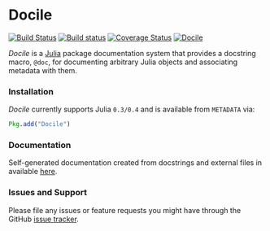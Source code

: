 # Docile

[![Build Status][travis-img]][travis-url]
[![Build status][appveyor-img]][appveyor-url]
[![Coverage Status][coveralls-img]][coveralls-url]
[![Docile][pkgeval-img]][pkgeval-url]

*Docile* is a [Julia](www.julialang.org) package documentation system
that provides a docstring macro, `@doc`, for documenting arbitrary Julia
objects and associating metadata with them.

### Installation

*Docile* currently supports Julia `0.3/0.4` and is available from `METADATA` via:

```julia
Pkg.add("Docile")
```

### Documentation

Self-generated documentation created from docstrings and external files in available [here](https://MichaelHatherly.github.io/Docile.jl/).

### Issues and Support

Please file any issues or feature requests you might have through the GitHub [issue tracker][issue-tracker].

[travis-img]: https://travis-ci.org/MichaelHatherly/Docile.jl.svg?branch=master
[travis-url]: https://travis-ci.org/MichaelHatherly/Docile.jl

[appveyor-img]: https://ci.appveyor.com/api/projects/status/ttlbaxp6pgknfru5/branch/master
[appveyor-url]: https://ci.appveyor.com/project/MichaelHatherly/docile-jl/branch/master

[coveralls-img]: https://coveralls.io/repos/MichaelHatherly/Docile.jl/badge.png
[coveralls-url]: https://coveralls.io/r/MichaelHatherly/Docile.jl

[pkgeval-img]: http://pkg.julialang.org/badges/Docile_release.svg
[pkgeval-url]: http://pkg.julialang.org/?pkg=Docile&ver=release

[issue-tracker]: https://github.com/MichaelHatherly/Docile.jl/issues
